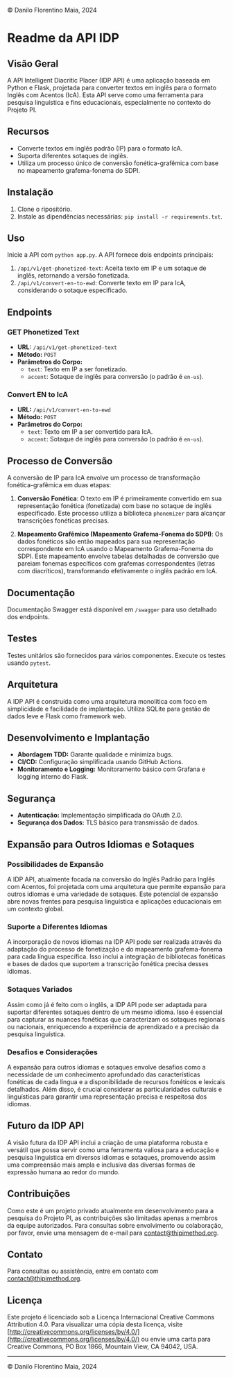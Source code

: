 © Danilo Florentino Maia, 2024

# Readme da API IDP

## Visão Geral

A API Intelligent Diacritic Placer (IDP API) é uma aplicação baseada em Python e Flask, projetada para converter textos em inglês para o formato Inglês com Acentos (IcA). Esta API serve como uma ferramenta para pesquisa linguística e fins educacionais, especialmente no contexto do Projeto PI.

## Recursos

- Converte textos em inglês padrão (IP) para o formato IcA.
- Suporta diferentes sotaques de inglês.
- Utiliza um processo único de conversão fonética-grafêmica com base no mapeamento grafema-fonema do SDPI.

## Instalação

1. Clone o ripositório.
2. Instale as dipendências necessárias: `pip install -r requirements.txt`.

## Uso

Inicie a API com `python app.py`. A API fornece dois endpoints principais:

1. `/api/v1/get-phonetized-text`: Aceita texto em IP e um sotaque de inglês, retornando a versão fonetizada.
2. `/api/v1/convert-en-to-ewd`: Converte texto em IP para IcA, considerando o sotaque especificado.

## Endpoints

### GET Phonetized Text

- **URL:** `/api/v1/get-phonetized-text`
- **Método:** `POST`
- **Parâmetros do Corpo:**
  - `text`: Texto em IP a ser fonetizado.
  - `accent`: Sotaque de inglês para conversão (o padrão é `en-us`).

### Convert EN to IcA

- **URL:** `/api/v1/convert-en-to-ewd`
- **Método:** `POST`
- **Parâmetros do Corpo:**
  - `text`: Texto em IP a ser convertido para IcA.
  - `accent`: Sotaque de inglês para conversão (o padrão é `en-us`).

## Processo de Conversão

A conversão de IP para IcA envolve um processo de transformação fonética-grafêmica em duas etapas:

1. **Conversão Fonética**: O texto em IP é primeiramente convertido em sua representação fonética (fonetizada) com base no sotaque de inglês especificado. Este processo utiliza a biblioteca `phonemizer` para alcançar transcrições fonéticas precisas.

2. **Mapeamento Grafêmico (Mapeamento Grafema-Fonema do SDPI)**: Os dados fonéticos são então mapeados para sua representação correspondente em IcA usando o Mapeamento Grafema-Fonema do SDPI. Este mapeamento envolve tabelas detalhadas de conversão que pareiam fonemas específicos com grafemas correspondentes (letras com diacríticos), transformando efetivamente o inglês padrão em IcA.

## Documentação

Documentação Swagger está disponível em `/swagger` para uso detalhado dos endpoints.

## Testes

Testes unitários são fornecidos para vários componentes. Execute os testes usando `pytest`.

## Arquitetura

A IDP API é construída como uma arquitetura monolítica com foco em simplicidade e facilidade de implantação. Utiliza SQLite para gestão de dados leve e Flask como framework web.

## Desenvolvimento e Implantação

- **Abordagem TDD:** Garante qualidade e minimiza bugs.
- **CI/CD:** Configuração simplificada usando GitHub Actions.
- **Monitoramento e Logging:** Monitoramento básico com Grafana e logging interno do Flask.

## Segurança

- **Autenticação:** Implementação simplificada do OAuth 2.0.
- **Segurança dos Dados:** TLS básico para transmissão de dados.

## Expansão para Outros Idiomas e Sotaques

### Possibilidades de Expansão

A IDP API, atualmente focada na conversão do Inglês Padrão para Inglês com Acentos, foi projetada com uma arquitetura que permite expansão para outros idiomas e uma variedade de sotaques. Este potencial de expansão abre novas frentes para pesquisa linguística e aplicações educacionais em um contexto global.

### Suporte a Diferentes Idiomas

A incorporação de novos idiomas na IDP API pode ser realizada através da adaptação do processo de fonetização e do mapeamento grafema-fonema para cada língua específica. Isso inclui a integração de bibliotecas fonéticas e bases de dados que suportem a transcrição fonética precisa desses idiomas.

### Sotaques Variados

Assim como já é feito com o inglês, a IDP API pode ser adaptada para suportar diferentes sotaques dentro de um mesmo idioma. Isso é essencial para capturar as nuances fonéticas que caracterizam os sotaques regionais ou nacionais, enriquecendo a experiência de aprendizado e a precisão da pesquisa linguística.

### Desafios e Considerações

A expansão para outros idiomas e sotaques envolve desafios como a necessidade de um conhecimento aprofundado das características fonéticas de cada língua e a disponibilidade de recursos fonéticos e lexicais detalhados. Além disso, é crucial considerar as particularidades culturais e linguísticas para garantir uma representação precisa e respeitosa dos idiomas.

## Futuro da IDP API

A visão futura da IDP API inclui a criação de uma plataforma robusta e versátil que possa servir como uma ferramenta valiosa para a educação e pesquisa linguística em diversos idiomas e sotaques, promovendo assim uma compreensão mais ampla e inclusiva das diversas formas de expressão humana ao redor do mundo.

## Contribuições

Como este é um projeto privado atualmente em desenvolvimento para a pesquisa do Projeto PI, as contribuições são limitadas apenas a membros da equipe autorizados. Para consultas sobre envolvimento ou colaboração, por favor, envie uma mensagem de e-mail para [contact@thipimethod.org](mailto:contact@thipimethod.org).

## Contato

Para consultas ou assistência, entre em contato com [contact@thipimethod.org](mailto:contact@thipimethod.org).

## Licença

Este projeto é licenciado sob a Licença Internacional Creative Commons Attribution 4.0. Para visualizar uma cópia desta licença, visite [http://creativecommons.org/licenses/by/4.0/](http://creativecommons.org/licenses/by/4.0/) ou envie uma carta para Creative Commons, PO Box 1866, Mountain View, CA 94042, USA.

---

© Danilo Florentino Maia, 2024
